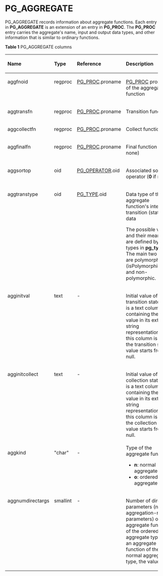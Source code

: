 # PG\_AGGREGATE<a name="EN-US_TOPIC_0289900746"></a>

PG\_AGGREGATE records information about aggregate functions. Each entry in  **PG\_AGGREGATE**  is an extension of an entry in  **PG\_PROC**. The  **PG\_PROC**  entry carries the aggregate's name, input and output data types, and other information that is similar to ordinary functions.

**Table  1**  PG\_AGGREGATE columns

<a name="en-us_topic_0283137420_en-us_topic_0237122266_en-us_topic_0059777833_t78348f63ee1d413abe2de0904b31eff5"></a>
<table><thead align="left"><tr id="en-us_topic_0283137420_en-us_topic_0237122266_en-us_topic_0059777833_r6f4b35ae2e6e452a9f6edadd9d513dc0"><th class="cellrowborder" valign="top" width="19.55%" id="mcps1.2.5.1.1"><p id="en-us_topic_0283137420_en-us_topic_0237122266_en-us_topic_0059777833_a19582f8192204642b048ba6e8797a25b"><a name="en-us_topic_0283137420_en-us_topic_0237122266_en-us_topic_0059777833_a19582f8192204642b048ba6e8797a25b"></a><a name="en-us_topic_0283137420_en-us_topic_0237122266_en-us_topic_0059777833_a19582f8192204642b048ba6e8797a25b"></a>Name</p>
</th>
<th class="cellrowborder" valign="top" width="13.530000000000001%" id="mcps1.2.5.1.2"><p id="en-us_topic_0283137420_en-us_topic_0237122266_en-us_topic_0059777833_aa99a45fc42a445aebb8976f1996d4ff8"><a name="en-us_topic_0283137420_en-us_topic_0237122266_en-us_topic_0059777833_aa99a45fc42a445aebb8976f1996d4ff8"></a><a name="en-us_topic_0283137420_en-us_topic_0237122266_en-us_topic_0059777833_aa99a45fc42a445aebb8976f1996d4ff8"></a>Type</p>
</th>
<th class="cellrowborder" valign="top" width="27.82%" id="mcps1.2.5.1.3"><p id="en-us_topic_0283137420_en-us_topic_0237122266_en-us_topic_0059777833_a7a77c327b4844e869145c59951ec4ff2"><a name="en-us_topic_0283137420_en-us_topic_0237122266_en-us_topic_0059777833_a7a77c327b4844e869145c59951ec4ff2"></a><a name="en-us_topic_0283137420_en-us_topic_0237122266_en-us_topic_0059777833_a7a77c327b4844e869145c59951ec4ff2"></a>Reference</p>
</th>
<th class="cellrowborder" valign="top" width="39.1%" id="mcps1.2.5.1.4"><p id="en-us_topic_0283137420_en-us_topic_0237122266_en-us_topic_0059777833_a1f0cd8edd8b740cfa6f6efe73652afdb"><a name="en-us_topic_0283137420_en-us_topic_0237122266_en-us_topic_0059777833_a1f0cd8edd8b740cfa6f6efe73652afdb"></a><a name="en-us_topic_0283137420_en-us_topic_0237122266_en-us_topic_0059777833_a1f0cd8edd8b740cfa6f6efe73652afdb"></a>Description</p>
</th>
</tr>
</thead>
<tbody><tr id="en-us_topic_0283137420_en-us_topic_0237122266_en-us_topic_0059777833_r3b022eb846fb4c0c97ed1f81c87e5446"><td class="cellrowborder" valign="top" width="19.55%" headers="mcps1.2.5.1.1 "><p id="en-us_topic_0283137420_en-us_topic_0237122266_en-us_topic_0059777833_ad6b6de6abce74084a1c560fa3ea05394"><a name="en-us_topic_0283137420_en-us_topic_0237122266_en-us_topic_0059777833_ad6b6de6abce74084a1c560fa3ea05394"></a><a name="en-us_topic_0283137420_en-us_topic_0237122266_en-us_topic_0059777833_ad6b6de6abce74084a1c560fa3ea05394"></a>aggfnoid</p>
</td>
<td class="cellrowborder" valign="top" width="13.530000000000001%" headers="mcps1.2.5.1.2 "><p id="en-us_topic_0283137420_en-us_topic_0237122266_en-us_topic_0059777833_ac737df4a04874512836097580d7e353f"><a name="en-us_topic_0283137420_en-us_topic_0237122266_en-us_topic_0059777833_ac737df4a04874512836097580d7e353f"></a><a name="en-us_topic_0283137420_en-us_topic_0237122266_en-us_topic_0059777833_ac737df4a04874512836097580d7e353f"></a>regproc</p>
</td>
<td class="cellrowborder" valign="top" width="27.82%" headers="mcps1.2.5.1.3 "><p id="en-us_topic_0283137420_en-us_topic_0237122266_en-us_topic_0059777833_a4a1a0492f6b842d5baf94c9f1048429f"><a name="en-us_topic_0283137420_en-us_topic_0237122266_en-us_topic_0059777833_a4a1a0492f6b842d5baf94c9f1048429f"></a><a name="en-us_topic_0283137420_en-us_topic_0237122266_en-us_topic_0059777833_a4a1a0492f6b842d5baf94c9f1048429f"></a><a href="pg_proc.md">PG_PROC</a>.proname</p>
</td>
<td class="cellrowborder" valign="top" width="39.1%" headers="mcps1.2.5.1.4 "><p id="en-us_topic_0283137420_en-us_topic_0237122266_p73401827141214"><a name="en-us_topic_0283137420_en-us_topic_0237122266_p73401827141214"></a><a name="en-us_topic_0283137420_en-us_topic_0237122266_p73401827141214"></a><a href="pg_proc.md">PG_PROC</a> proname of the aggregate function</p>
</td>
</tr>
<tr id="en-us_topic_0283137420_en-us_topic_0237122266_en-us_topic_0059777833_rbab82d27081a471d9b5e4c0cb26dfa91"><td class="cellrowborder" valign="top" width="19.55%" headers="mcps1.2.5.1.1 "><p id="en-us_topic_0283137420_en-us_topic_0237122266_en-us_topic_0059777833_ae1530e82b0184a08af60efd9a0d89f13"><a name="en-us_topic_0283137420_en-us_topic_0237122266_en-us_topic_0059777833_ae1530e82b0184a08af60efd9a0d89f13"></a><a name="en-us_topic_0283137420_en-us_topic_0237122266_en-us_topic_0059777833_ae1530e82b0184a08af60efd9a0d89f13"></a>aggtransfn</p>
</td>
<td class="cellrowborder" valign="top" width="13.530000000000001%" headers="mcps1.2.5.1.2 "><p id="en-us_topic_0283137420_en-us_topic_0237122266_en-us_topic_0059777833_aa6e7924dca2f4288913052cb4f802bf2"><a name="en-us_topic_0283137420_en-us_topic_0237122266_en-us_topic_0059777833_aa6e7924dca2f4288913052cb4f802bf2"></a><a name="en-us_topic_0283137420_en-us_topic_0237122266_en-us_topic_0059777833_aa6e7924dca2f4288913052cb4f802bf2"></a>regproc</p>
</td>
<td class="cellrowborder" valign="top" width="27.82%" headers="mcps1.2.5.1.3 "><p id="en-us_topic_0283137420_en-us_topic_0237122266_en-us_topic_0059777833_a9ef57d1d15d9453a8dc3c8db6cc2c9cc"><a name="en-us_topic_0283137420_en-us_topic_0237122266_en-us_topic_0059777833_a9ef57d1d15d9453a8dc3c8db6cc2c9cc"></a><a name="en-us_topic_0283137420_en-us_topic_0237122266_en-us_topic_0059777833_a9ef57d1d15d9453a8dc3c8db6cc2c9cc"></a><a href="pg_proc.md">PG_PROC</a>.proname</p>
</td>
<td class="cellrowborder" valign="top" width="39.1%" headers="mcps1.2.5.1.4 "><p id="en-us_topic_0283137420_en-us_topic_0237122266_en-us_topic_0059777833_a44d743e0231846c6b8e5d55510c9ea01"><a name="en-us_topic_0283137420_en-us_topic_0237122266_en-us_topic_0059777833_a44d743e0231846c6b8e5d55510c9ea01"></a><a name="en-us_topic_0283137420_en-us_topic_0237122266_en-us_topic_0059777833_a44d743e0231846c6b8e5d55510c9ea01"></a>Transition function</p>
</td>
</tr>
<tr id="en-us_topic_0283137420_en-us_topic_0237122266_en-us_topic_0059777833_r59a6cefbfeb34b71b33910a4e09de7fb"><td class="cellrowborder" valign="top" width="19.55%" headers="mcps1.2.5.1.1 "><p id="en-us_topic_0283137420_en-us_topic_0237122266_en-us_topic_0059777833_a09dedc63c6204f48b39be056b677c0e2"><a name="en-us_topic_0283137420_en-us_topic_0237122266_en-us_topic_0059777833_a09dedc63c6204f48b39be056b677c0e2"></a><a name="en-us_topic_0283137420_en-us_topic_0237122266_en-us_topic_0059777833_a09dedc63c6204f48b39be056b677c0e2"></a>aggcollectfn</p>
</td>
<td class="cellrowborder" valign="top" width="13.530000000000001%" headers="mcps1.2.5.1.2 "><p id="en-us_topic_0283137420_en-us_topic_0237122266_en-us_topic_0059777833_ab608734f3b0543729e71a5956caa18ac"><a name="en-us_topic_0283137420_en-us_topic_0237122266_en-us_topic_0059777833_ab608734f3b0543729e71a5956caa18ac"></a><a name="en-us_topic_0283137420_en-us_topic_0237122266_en-us_topic_0059777833_ab608734f3b0543729e71a5956caa18ac"></a>regproc</p>
</td>
<td class="cellrowborder" valign="top" width="27.82%" headers="mcps1.2.5.1.3 "><p id="en-us_topic_0283137420_en-us_topic_0237122266_en-us_topic_0059777833_ab4684d84497845c2ad1cfea43a56dd72"><a name="en-us_topic_0283137420_en-us_topic_0237122266_en-us_topic_0059777833_ab4684d84497845c2ad1cfea43a56dd72"></a><a name="en-us_topic_0283137420_en-us_topic_0237122266_en-us_topic_0059777833_ab4684d84497845c2ad1cfea43a56dd72"></a><a href="pg_proc.md">PG_PROC</a>.proname</p>
</td>
<td class="cellrowborder" valign="top" width="39.1%" headers="mcps1.2.5.1.4 "><p id="en-us_topic_0283137420_en-us_topic_0237122266_en-us_topic_0059777833_a0cae7f1ae562404e864e68024ae8da54"><a name="en-us_topic_0283137420_en-us_topic_0237122266_en-us_topic_0059777833_a0cae7f1ae562404e864e68024ae8da54"></a><a name="en-us_topic_0283137420_en-us_topic_0237122266_en-us_topic_0059777833_a0cae7f1ae562404e864e68024ae8da54"></a>Collect function</p>
</td>
</tr>
<tr id="en-us_topic_0283137420_en-us_topic_0237122266_en-us_topic_0059777833_rcc027b919ab54c4abf9c1b923522be48"><td class="cellrowborder" valign="top" width="19.55%" headers="mcps1.2.5.1.1 "><p id="en-us_topic_0283137420_en-us_topic_0237122266_en-us_topic_0059777833_a989677b72f5244fdaae36b2122c76458"><a name="en-us_topic_0283137420_en-us_topic_0237122266_en-us_topic_0059777833_a989677b72f5244fdaae36b2122c76458"></a><a name="en-us_topic_0283137420_en-us_topic_0237122266_en-us_topic_0059777833_a989677b72f5244fdaae36b2122c76458"></a>aggfinalfn</p>
</td>
<td class="cellrowborder" valign="top" width="13.530000000000001%" headers="mcps1.2.5.1.2 "><p id="en-us_topic_0283137420_en-us_topic_0237122266_en-us_topic_0059777833_a71190dd8423541df847374f2e5bf66e8"><a name="en-us_topic_0283137420_en-us_topic_0237122266_en-us_topic_0059777833_a71190dd8423541df847374f2e5bf66e8"></a><a name="en-us_topic_0283137420_en-us_topic_0237122266_en-us_topic_0059777833_a71190dd8423541df847374f2e5bf66e8"></a>regproc</p>
</td>
<td class="cellrowborder" valign="top" width="27.82%" headers="mcps1.2.5.1.3 "><p id="en-us_topic_0283137420_en-us_topic_0237122266_en-us_topic_0059777833_ada972480e7ef4ddab0cdf6fa502f9a96"><a name="en-us_topic_0283137420_en-us_topic_0237122266_en-us_topic_0059777833_ada972480e7ef4ddab0cdf6fa502f9a96"></a><a name="en-us_topic_0283137420_en-us_topic_0237122266_en-us_topic_0059777833_ada972480e7ef4ddab0cdf6fa502f9a96"></a><a href="pg_proc.md">PG_PROC</a>.proname</p>
</td>
<td class="cellrowborder" valign="top" width="39.1%" headers="mcps1.2.5.1.4 "><p id="en-us_topic_0283137420_en-us_topic_0237122266_en-us_topic_0059777833_a703bd0aac55b40dd839dcf6dc791a210"><a name="en-us_topic_0283137420_en-us_topic_0237122266_en-us_topic_0059777833_a703bd0aac55b40dd839dcf6dc791a210"></a><a name="en-us_topic_0283137420_en-us_topic_0237122266_en-us_topic_0059777833_a703bd0aac55b40dd839dcf6dc791a210"></a>Final function (<strong id="en-us_topic_0237122266_b1659283121615"><a name="en-us_topic_0237122266_b1659283121615"></a><a name="en-us_topic_0237122266_b1659283121615"></a>0</strong> if none)</p>
</td>
</tr>
<tr id="en-us_topic_0283137420_en-us_topic_0237122266_en-us_topic_0059777833_rf7682b0b8f724925a09e14f27a37b454"><td class="cellrowborder" valign="top" width="19.55%" headers="mcps1.2.5.1.1 "><p id="en-us_topic_0283137420_en-us_topic_0237122266_en-us_topic_0059777833_a9298093344dc4d249f28641d17cf8d5a"><a name="en-us_topic_0283137420_en-us_topic_0237122266_en-us_topic_0059777833_a9298093344dc4d249f28641d17cf8d5a"></a><a name="en-us_topic_0283137420_en-us_topic_0237122266_en-us_topic_0059777833_a9298093344dc4d249f28641d17cf8d5a"></a>aggsortop</p>
</td>
<td class="cellrowborder" valign="top" width="13.530000000000001%" headers="mcps1.2.5.1.2 "><p id="en-us_topic_0283137420_en-us_topic_0237122266_en-us_topic_0059777833_a5683c3c1a25341f0b41858e79a791922"><a name="en-us_topic_0283137420_en-us_topic_0237122266_en-us_topic_0059777833_a5683c3c1a25341f0b41858e79a791922"></a><a name="en-us_topic_0283137420_en-us_topic_0237122266_en-us_topic_0059777833_a5683c3c1a25341f0b41858e79a791922"></a>oid</p>
</td>
<td class="cellrowborder" valign="top" width="27.82%" headers="mcps1.2.5.1.3 "><p id="en-us_topic_0283137420_en-us_topic_0237122266_en-us_topic_0059777833_a7f0248b191714edbbec6aed7f696f7f0"><a name="en-us_topic_0283137420_en-us_topic_0237122266_en-us_topic_0059777833_a7f0248b191714edbbec6aed7f696f7f0"></a><a name="en-us_topic_0283137420_en-us_topic_0237122266_en-us_topic_0059777833_a7f0248b191714edbbec6aed7f696f7f0"></a><a href="pg_operator.md">PG_OPERATOR</a>.oid</p>
</td>
<td class="cellrowborder" valign="top" width="39.1%" headers="mcps1.2.5.1.4 "><p id="en-us_topic_0283137420_en-us_topic_0237122266_en-us_topic_0059777833_aa946374548ce4624aeebdb7bf55983ed"><a name="en-us_topic_0283137420_en-us_topic_0237122266_en-us_topic_0059777833_aa946374548ce4624aeebdb7bf55983ed"></a><a name="en-us_topic_0283137420_en-us_topic_0237122266_en-us_topic_0059777833_aa946374548ce4624aeebdb7bf55983ed"></a>Associated sort operator (<strong id="en-us_topic_0237122266_b159331326166"><a name="en-us_topic_0237122266_b159331326166"></a><a name="en-us_topic_0237122266_b159331326166"></a>0</strong> if none)</p>
</td>
</tr>
<tr id="en-us_topic_0283137420_en-us_topic_0237122266_en-us_topic_0059777833_ra97edffba17641c9b3cd7a5e43ad01e8"><td class="cellrowborder" valign="top" width="19.55%" headers="mcps1.2.5.1.1 "><p id="en-us_topic_0283137420_en-us_topic_0237122266_en-us_topic_0059777833_a8afb91f50dd1429d9fe89d73b3af0a77"><a name="en-us_topic_0283137420_en-us_topic_0237122266_en-us_topic_0059777833_a8afb91f50dd1429d9fe89d73b3af0a77"></a><a name="en-us_topic_0283137420_en-us_topic_0237122266_en-us_topic_0059777833_a8afb91f50dd1429d9fe89d73b3af0a77"></a>aggtranstype</p>
</td>
<td class="cellrowborder" valign="top" width="13.530000000000001%" headers="mcps1.2.5.1.2 "><p id="en-us_topic_0283137420_en-us_topic_0237122266_en-us_topic_0059777833_ae6cad39facca4bad8752d4f3d25cca97"><a name="en-us_topic_0283137420_en-us_topic_0237122266_en-us_topic_0059777833_ae6cad39facca4bad8752d4f3d25cca97"></a><a name="en-us_topic_0283137420_en-us_topic_0237122266_en-us_topic_0059777833_ae6cad39facca4bad8752d4f3d25cca97"></a>oid</p>
</td>
<td class="cellrowborder" valign="top" width="27.82%" headers="mcps1.2.5.1.3 "><p id="en-us_topic_0283137420_en-us_topic_0237122266_en-us_topic_0059777833_ac2065ff72197433e8ffd8eb22822b8fa"><a name="en-us_topic_0283137420_en-us_topic_0237122266_en-us_topic_0059777833_ac2065ff72197433e8ffd8eb22822b8fa"></a><a name="en-us_topic_0283137420_en-us_topic_0237122266_en-us_topic_0059777833_ac2065ff72197433e8ffd8eb22822b8fa"></a><a href="pg_type.md">PG_TYPE</a>.oid</p>
</td>
<td class="cellrowborder" valign="top" width="39.1%" headers="mcps1.2.5.1.4 "><p id="en-us_topic_0283137420_en-us_topic_0237122266_en-us_topic_0059777833_a3eec720a4a954a93a7c009ce378b12e8"><a name="en-us_topic_0283137420_en-us_topic_0237122266_en-us_topic_0059777833_a3eec720a4a954a93a7c009ce378b12e8"></a><a name="en-us_topic_0283137420_en-us_topic_0237122266_en-us_topic_0059777833_a3eec720a4a954a93a7c009ce378b12e8"></a>Data type of the aggregate function's internal transition (state) data</p>
<p id="p1149103473811"><a name="p1149103473811"></a><a name="p1149103473811"></a>The possible values and their meanings are defined by the types in <strong id="b35822458183"><a name="b35822458183"></a><a name="b35822458183"></a>pg_type.h</strong>. The main two types are polymorphic (isPolymorphicType) and non-polymorphic.</p>
</td>
</tr>
<tr id="en-us_topic_0283137420_en-us_topic_0237122266_en-us_topic_0059777833_r2d73907919b448a287cbcae422f2e01e"><td class="cellrowborder" valign="top" width="19.55%" headers="mcps1.2.5.1.1 "><p id="en-us_topic_0283137420_en-us_topic_0237122266_en-us_topic_0059777833_a7fa5dcd0dbac4c539d73c81435f1dd5e"><a name="en-us_topic_0283137420_en-us_topic_0237122266_en-us_topic_0059777833_a7fa5dcd0dbac4c539d73c81435f1dd5e"></a><a name="en-us_topic_0283137420_en-us_topic_0237122266_en-us_topic_0059777833_a7fa5dcd0dbac4c539d73c81435f1dd5e"></a>agginitval</p>
</td>
<td class="cellrowborder" valign="top" width="13.530000000000001%" headers="mcps1.2.5.1.2 "><p id="en-us_topic_0283137420_en-us_topic_0237122266_en-us_topic_0059777833_af160bbef970d44f58d54f3bc8f424bfc"><a name="en-us_topic_0283137420_en-us_topic_0237122266_en-us_topic_0059777833_af160bbef970d44f58d54f3bc8f424bfc"></a><a name="en-us_topic_0283137420_en-us_topic_0237122266_en-us_topic_0059777833_af160bbef970d44f58d54f3bc8f424bfc"></a>text</p>
</td>
<td class="cellrowborder" valign="top" width="27.82%" headers="mcps1.2.5.1.3 "><p id="en-us_topic_0283137420_en-us_topic_0237122266_en-us_topic_0059777833_a64c67b6ae2ef4bd9b28cde575c1d1d32"><a name="en-us_topic_0283137420_en-us_topic_0237122266_en-us_topic_0059777833_a64c67b6ae2ef4bd9b28cde575c1d1d32"></a><a name="en-us_topic_0283137420_en-us_topic_0237122266_en-us_topic_0059777833_a64c67b6ae2ef4bd9b28cde575c1d1d32"></a>-</p>
</td>
<td class="cellrowborder" valign="top" width="39.1%" headers="mcps1.2.5.1.4 "><p id="en-us_topic_0283137420_en-us_topic_0237122266_en-us_topic_0059777833_a397acde1a6774ac9b724802a948b0b90"><a name="en-us_topic_0283137420_en-us_topic_0237122266_en-us_topic_0059777833_a397acde1a6774ac9b724802a948b0b90"></a><a name="en-us_topic_0283137420_en-us_topic_0237122266_en-us_topic_0059777833_a397acde1a6774ac9b724802a948b0b90"></a>Initial value of the transition state. This is a text column containing the initial value in its external string representation. If this column is null, the transition state value starts from null. </p>
</td>
</tr>
<tr id="en-us_topic_0283137420_en-us_topic_0237122266_en-us_topic_0059777833_re36650e3c8064a8fa49e6e9998bb29ee"><td class="cellrowborder" valign="top" width="19.55%" headers="mcps1.2.5.1.1 "><p id="en-us_topic_0283137420_en-us_topic_0237122266_en-us_topic_0059777833_af87c2136b8ca4d17955bbc8c4cc00c9e"><a name="en-us_topic_0283137420_en-us_topic_0237122266_en-us_topic_0059777833_af87c2136b8ca4d17955bbc8c4cc00c9e"></a><a name="en-us_topic_0283137420_en-us_topic_0237122266_en-us_topic_0059777833_af87c2136b8ca4d17955bbc8c4cc00c9e"></a>agginitcollect</p>
</td>
<td class="cellrowborder" valign="top" width="13.530000000000001%" headers="mcps1.2.5.1.2 "><p id="en-us_topic_0283137420_en-us_topic_0237122266_en-us_topic_0059777833_ae85898fbefeb4d618d4c41199a26aaa2"><a name="en-us_topic_0283137420_en-us_topic_0237122266_en-us_topic_0059777833_ae85898fbefeb4d618d4c41199a26aaa2"></a><a name="en-us_topic_0283137420_en-us_topic_0237122266_en-us_topic_0059777833_ae85898fbefeb4d618d4c41199a26aaa2"></a>text</p>
</td>
<td class="cellrowborder" valign="top" width="27.82%" headers="mcps1.2.5.1.3 "><p id="en-us_topic_0283137420_en-us_topic_0237122266_en-us_topic_0059777833_adab7fbf03fb8486aa94f3b208fc5584d"><a name="en-us_topic_0283137420_en-us_topic_0237122266_en-us_topic_0059777833_adab7fbf03fb8486aa94f3b208fc5584d"></a><a name="en-us_topic_0283137420_en-us_topic_0237122266_en-us_topic_0059777833_adab7fbf03fb8486aa94f3b208fc5584d"></a>-</p>
</td>
<td class="cellrowborder" valign="top" width="39.1%" headers="mcps1.2.5.1.4 "><p id="en-us_topic_0283137420_en-us_topic_0237122266_en-us_topic_0059777833_afacf9055489f4e68a3734ce70a1b4aa3"><a name="en-us_topic_0283137420_en-us_topic_0237122266_en-us_topic_0059777833_afacf9055489f4e68a3734ce70a1b4aa3"></a><a name="en-us_topic_0283137420_en-us_topic_0237122266_en-us_topic_0059777833_afacf9055489f4e68a3734ce70a1b4aa3"></a>Initial value of the collection state. This is a text column containing the initial value in its external string representation. If this column is null, the collection state value starts from null. </p>
</td>
</tr>
<tr id="en-us_topic_0283137420_en-us_topic_0237122266_row13583185155216"><td class="cellrowborder" valign="top" width="19.55%" headers="mcps1.2.5.1.1 "><p id="en-us_topic_0283137420_en-us_topic_0237122266_p17583951195211"><a name="en-us_topic_0283137420_en-us_topic_0237122266_p17583951195211"></a><a name="en-us_topic_0283137420_en-us_topic_0237122266_p17583951195211"></a>aggkind</p>
</td>
<td class="cellrowborder" valign="top" width="13.530000000000001%" headers="mcps1.2.5.1.2 "><p id="en-us_topic_0283137420_en-us_topic_0237122266_p195839513525"><a name="en-us_topic_0283137420_en-us_topic_0237122266_p195839513525"></a><a name="en-us_topic_0283137420_en-us_topic_0237122266_p195839513525"></a>"char"</p>
</td>
<td class="cellrowborder" valign="top" width="27.82%" headers="mcps1.2.5.1.3 "><p id="en-us_topic_0283137420_en-us_topic_0237122266_p1158375125213"><a name="en-us_topic_0283137420_en-us_topic_0237122266_p1158375125213"></a><a name="en-us_topic_0283137420_en-us_topic_0237122266_p1158375125213"></a>-</p>
</td>
<td class="cellrowborder" valign="top" width="39.1%" headers="mcps1.2.5.1.4 "><div class="p" id="en-us_topic_0283137420_en-us_topic_0237122266_p14944809242"><a name="en-us_topic_0283137420_en-us_topic_0237122266_p14944809242"></a><a name="en-us_topic_0283137420_en-us_topic_0237122266_p14944809242"></a>Type of the aggregate function:<a name="en-us_topic_0283137420_en-us_topic_0237122266_ul173372515244"></a><a name="en-us_topic_0283137420_en-us_topic_0237122266_ul173372515244"></a><ul id="en-us_topic_0283137420_en-us_topic_0237122266_ul173372515244"><li><strong id="en-us_topic_0237122266_b94184515114"><a name="en-us_topic_0237122266_b94184515114"></a><a name="en-us_topic_0237122266_b94184515114"></a>n</strong>: normal aggregate</li><li><strong id="en-us_topic_0237122266_b1976384810514"><a name="en-us_topic_0237122266_b1976384810514"></a><a name="en-us_topic_0237122266_b1976384810514"></a>o</strong>: ordered set aggregate</li></ul>
</div>
</td>
</tr>
<tr id="en-us_topic_0283137420_en-us_topic_0237122266_row10557174195811"><td class="cellrowborder" valign="top" width="19.55%" headers="mcps1.2.5.1.1 "><p id="en-us_topic_0283137420_en-us_topic_0237122266_p10558174205818"><a name="en-us_topic_0283137420_en-us_topic_0237122266_p10558174205818"></a><a name="en-us_topic_0283137420_en-us_topic_0237122266_p10558174205818"></a>aggnumdirectargs</p>
</td>
<td class="cellrowborder" valign="top" width="13.530000000000001%" headers="mcps1.2.5.1.2 "><p id="en-us_topic_0283137420_en-us_topic_0237122266_p1855817419581"><a name="en-us_topic_0283137420_en-us_topic_0237122266_p1855817419581"></a><a name="en-us_topic_0283137420_en-us_topic_0237122266_p1855817419581"></a>smallint</p>
</td>
<td class="cellrowborder" valign="top" width="27.82%" headers="mcps1.2.5.1.3 "><p id="en-us_topic_0283137420_en-us_topic_0237122266_p105582410586"><a name="en-us_topic_0283137420_en-us_topic_0237122266_p105582410586"></a><a name="en-us_topic_0283137420_en-us_topic_0237122266_p105582410586"></a>-</p>
</td>
<td class="cellrowborder" valign="top" width="39.1%" headers="mcps1.2.5.1.4 "><p id="en-us_topic_0283137420_en-us_topic_0237122266_p3895449276"><a name="en-us_topic_0283137420_en-us_topic_0237122266_p3895449276"></a><a name="en-us_topic_0283137420_en-us_topic_0237122266_p3895449276"></a>Number of direct parameters (non-aggregation-related parameters) of the aggregate function of the ordered set aggregate type. For an aggregate function of the normal aggregate type, the value is <strong id="en-us_topic_0237122266_b1516484885413"><a name="en-us_topic_0237122266_b1516484885413"></a><a name="en-us_topic_0237122266_b1516484885413"></a>0</strong>.</p>
</td>
</tr>
</tbody>
</table>

